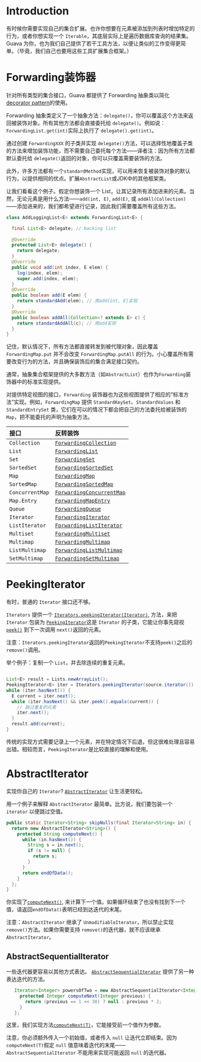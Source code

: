 # Introduction
有时候你需要实现自己的集合扩展。也许你想要在元素被添加到列表时增加特定的行为，或者你想实现一个 `Iterable`，其底层实际上是遍历数据库查询的结果集。Guava 为你，也为我们自己提供了若干工具方法，以便让类似的工作变得更简单。（毕竟，我们自己也要用这些工具扩展集合框架。）

# Forwarding装饰器
针对所有类型的集合接口，Guava 都提供了 Forwarding 抽象类以简化 <a href='http://en.wikipedia.org/wiki/Decorator_pattern'>decorator pattern</a>的使用。

Forwarding 抽象类定义了一个抽象方法：`delegate()`，你可以覆盖这个方法来返回被装饰对象。所有其他方法都会直接委托给 `delegate()`。例如说：`ForwardingList.get(int)`实际上执行了 `delegate().get(int)`。

通过创建 `ForwardingXXX` 的子类并实现 `delegate()`方法，可以选择性地覆盖子类的方法来增加装饰功能，而不需要自己委托每个方法——译者注：因为所有方法都默认委托给 `delegate()`返回的对象，你可以只覆盖需要装饰的方法。

此外，许多方法都有一个`standardMethod`实现，可以用来恢复被装饰对象的默认行为，以提供相同的优点。扩展`AbstractList`或JDK中的其他框架类。

让我们看看这个例子。假定你想装饰一个 List，让其记录所有添加进来的元素。当然，无论元素是用什么方法——`add(int, E)`, `add(E)`, 或 `addAll(Collection)`——添加进来的，我们都希望进行记录，因此我们需要覆盖所有这些方法。

```java
class AddLoggingList<E> extends ForwardingList<E> {

  final List<E> delegate; // backing list
  
  @Override 
  protected List<E> delegate() {
    return delegate;
  }
  @Override 
  public void add(int index, E elem) {
    log(index, elem);
    super.add(index, elem);
  }
  @Override 
  public boolean add(E elem) {
    return standardAdd(elem); // 用add(int, E)实现
  }
  @Override 
  public boolean addAll(Collection<? extends E> c) {
    return standardAddAll(c); // 用add实现
  }
}
```

记住，默认情况下，所有方法都直接转发到被代理对象，因此覆盖 `ForwardingMap.put` 并不会改变 `ForwardingMap.putAll` 的行为。小心覆盖所有需要改变行为的方法，并且确保装饰后的集合满足接口契约。

通常，抽象集合框架提供的大多数方法（如`AbstractList`）也作为`Forwarding`装饰器中的标准实现提供。

对提供特定视图的接口，`Forwarding` 装饰器也为这些视图提供了相应的”标准方法”实现。例如，`ForwardingMap` 提供 `StandardKeySet`、`StandardValues` 和 `StandardEntrySet` 类，它们在可以的情况下都会把自己的方法委托给被装饰的 `Map`，把不能委托的声明为抽象方法。

| 接口       | 反转装饰                    |
| :-------------- | :--------------------------------------- |
| `Collection`    | <a href='http://google.github.io/guava/releases/snapshot/api/docs/com/google/common/collect/ForwardingCollection.html'><code>ForwardingCollection</code></a> |
| `List`          | <a href='http://google.github.io/guava/releases/snapshot/api/docs/com/google/common/collect/ForwardingList.html'><code>ForwardingList</code></a> |
| `Set`           | <a href='http://google.github.io/guava/releases/snapshot/api/docs/com/google/common/collect/ForwardingSet.html'><code>ForwardingSet</code></a> |
| `SortedSet`     | <a href='http://google.github.io/guava/releases/snapshot/api/docs/com/google/common/collect/ForwardingSortedSet.html'><code>ForwardingSortedSet</code></a> |
| `Map`           | <a href='http://google.github.io/guava/releases/snapshot/api/docs/com/google/common/collect/ForwardingMap.html'><code>ForwardingMap</code></a> |
| `SortedMap`     | <a href='http://google.github.io/guava/releases/snapshot/api/docs/com/google/common/collect/ForwardingSortedMap.html'><code>ForwardingSortedMap</code></a> |
| `ConcurrentMap` | <a href='http://google.github.io/guava/releases/snapshot/api/docs/com/google/common/collect/ForwardingConcurrentMap.html'><code>ForwardingConcurrentMap</code></a> |
| `Map.Entry`     | <a href='http://google.github.io/guava/releases/snapshot/api/docs/com/google/common/collect/ForwardingMapEntry.html'><code>ForwardingMapEntry</code></a> |
| `Queue`         | <a href='http://google.github.io/guava/releases/snapshot/api/docs/com/google/common/collect/ForwardingQueue.html'><code>ForwardingQueue</code></a> |
| `Iterator`      | <a href='http://google.github.io/guava/releases/snapshot/api/docs/com/google/common/collect/ForwardingIterator.html'><code>ForwardingIterator</code></a> |
| `ListIterator`  | <a href='http://google.github.io/guava/releases/snapshot/api/docs/com/google/common/collect/ForwardingListIterator.html'><code>ForwardingListIterator</code></a> |
| `Multiset`      | <a href='http://google.github.io/guava/releases/snapshot/api/docs/com/google/common/collect/ForwardingMultiset.html'><code>ForwardingMultiset</code></a> |
| `Multimap`      | <a href='http://google.github.io/guava/releases/snapshot/api/docs/com/google/common/collect/ForwardingMultimap.html'><code>ForwardingMultimap</code></a> |
| `ListMultimap`  | <a href='http://google.github.io/guava/releases/snapshot/api/docs/com/google/common/collect/ForwardingListMultimap.html'><code>ForwardingListMultimap</code></a> |
| `SetMultimap`   | <a href='http://google.github.io/guava/releases/snapshot/api/docs/com/google/common/collect/ForwardingSetMultimap.html'><code>ForwardingSetMultimap</code></a> |

# PeekingIterator
有时，普通的 `Iterator` 接口还不够。

`Iterators` 提供一个 <a href='http://google.github.io/guava/releases/snapshot/api/docs/com/google/common/collect/Iterators.html#peekingIterator(java.util.Iterator)'><code>Iterators.peekingIterator(Iterator)</code></a>, 方法，来把 `Iterator` 包装为 <a href='http://google.github.io/guava/releases/snapshot/api/docs/com/google/common/collect/PeekingIterator.html'><code>PeekingIterator</code></a>这是 `Iterator` 的子类，它能让你事先窥视 <a href='http://google.github.io/guava/releases/snapshot/api/docs/com/google/common/collect/PeekingIterator.html#peek()'><code>peek()</code></a> 到下一次调用 `next()`返回的元素。

注意：`Iterators.peekingIterator`返回的`PeekingIterator`不支持`peek()`之后的`remove()`调用。

举个例子：复制一个 `List`，并去除连续的重复元素。
```java

List<E> result = Lists.newArrayList();
PeekingIterator<E> iter = Iterators.peekingIterator(source.iterator());
while (iter.hasNext()) {
  E current = iter.next();
  while (iter.hasNext() && iter.peek().equals(current)) {
    // 跳过重复的元素
    iter.next();
  }
  result.add(current);
}
```

传统的实现方式需要记录上一个元素，并在特定情况下后退，但这很难处理且容易出错。相较而言，`PeekingIterator`是比较直接的理解和使用。

# AbstractIterator
实现你自己的 `Iterator`?  <a href='http://google.github.io/guava/releases/snapshot/api/docs/com/google/common/collect/AbstractIterator.html'><code>AbstractIterator</code></a> 让生活更轻松。

用一个例子来解释 `AbstractIterator` 最简单。比方说，我们要包装一个 `iterator` 以便跳过空值。

```java
public static Iterator<String> skipNulls(final Iterator<String> in) {
  return new AbstractIterator<String>() {
    protected String computeNext() {
      while (in.hasNext()) {
        String s = in.next();
        if (s != null) {
          return s;
        }
      }
      return endOfData();
    }
  };
}
```

你实现了<a href='http://google.github.io/guava/releases/snapshot/api/docs/com/google/common/collect/AbstractIterator.html#computeNext()'><code>computeNext()</code></a>, 来计算下一个值。如果循环结束了也没有找到下一个值，请返回`endOfData()`表明已经到达迭代的末尾。

注意：`AbstractIterator` 继承了 `UnmodifiableIterator`，所以禁止实现 `remove()`方法。如果你需要支持 `remove()`的迭代器，就不应该继承 `AbstractIterator`。

## AbstractSequentialIterator
一些迭代器更容易以其他方式表达。 <a href='http://google.github.io/guava/releases/snapshot/api/docs/com/google/common/collect/AbstractSequentialIterator.html'><code>AbstractSequentialIterator</code></a> 提供了另一种表达迭代的方法。
```java
   Iterator<Integer> powersOfTwo = new AbstractSequentialIterator<Integer>(1) { // 注意初始值1!
     protected Integer computeNext(Integer previous) {
       return (previous == 1 << 30) ? null : previous * 2;
     }
   };
```

这里，我们实现方法<a href='http://google.github.io/guava/releases/snapshot/api/docs/com/google/common/collect/AbstractSequentialIterator.html#computeNext(T)'><code>computeNext(T)</code></a>，它能接受前一个值作为参数。

注意，你必须额外传入一个初始值，或者传入 `null` 让迭代立即结束。因为 `computeNext(T)`假定 `null` 值意味着迭代的末尾——`AbstractSequentialIterator` 不能用来实现可能返回 `null` 的迭代器。
